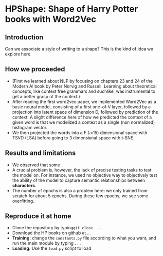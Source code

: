 # HPShape: Shape of Harry Potter books with Word2Vec

## Introduction

Can we associate a style of writing to a shape? This is the kind of idea we explore here. 

## How we proceeded

- (First we learned about NLP by focusing on chapters 23 and 24 of the Modern AI book by Peter Norvig and Russell. Learning about theoretical concepts, like context free grammars and suchlike, was instrumental to get a better grasp of the context.)
- After reading the first word2vec paper, we implemented Word2Vec as a basic neural model, consisting of a first one-of-V layer, followed by a projection into latent space of dimension D, followed by prediction of the context. A slight difference here of how we predicted the context of a given word is that we modelized a context as a single (non normalized) histogram vector.
- We then projected the words into a F (:=15) dimensional space with TSVD (LSA) before going to 3 dimensional space with t-SNE.

## Results and limitations 

- We observed that some 
- A crucial problem is, however, the lack of precise testing tasks to test the model on. For instance, we used no objective way to objectively test the ability of the model to capture semantic relationships between **characters**.
- The number of epochs is also a problem here: we only trained from scratch for about 5 epochs. During these few epochs, we see some overfitting.

## Reproduce it at home

- Clone the repository by typing``git clone ...``
- Download the HP books on github at ...
- **Training:** change the ``constants.py`` file according to what you want, and run the main module by typing ``...``
- **Loading:** Use the ``load.py`` script to load

